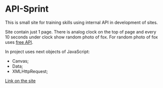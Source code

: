 # API-Sprint

This is small site for training skills using internal API in development of sites.

Site contain just 1 page. There is analog clock on the top of page and every 10 seconds under clock show random photo of fox. 
For random photo of fox uses [free API](https://randomfox.ca/floof/).

In project uses next objects of JavaScript:
- Canvas;
- Data;
- XMLHttpRequest;

[Link on the site](https://okozmovskaia.github.io/API-Sprint/)